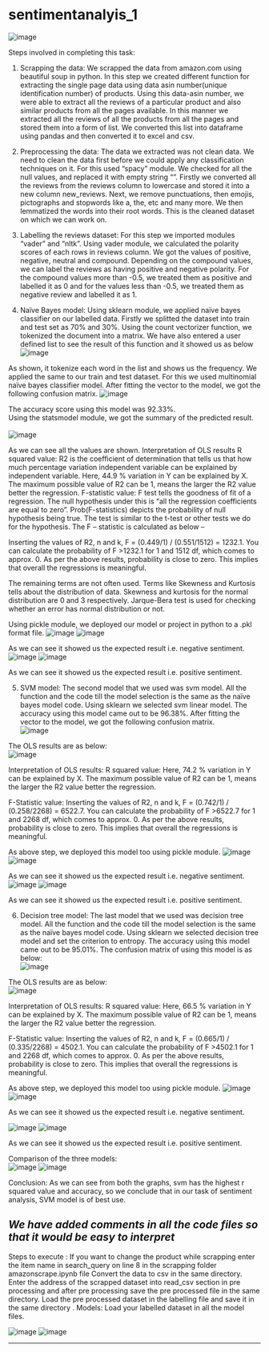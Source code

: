 # sentimentanalyis_1
		
 ![image](https://user-images.githubusercontent.com/80514865/189485510-8773d14d-2f14-4a48-917e-505bca6f1d8e.png)

Steps involved in completing this task:
1.	Scrapping the data: We scrapped the data from amazon.com using beautiful soup in python. In this step we created different function for extracting the single page data using data asin number(unique identification number) of products. Using this data-asin number, we were able to extract all the reviews of a particular product and also similar products from all the pages available. In this manner we extracted all the reviews of all the products from all the pages and stored them into a form of list. We converted this list into dataframe using pandas and then converted it to excel and csv.

2.	Preprocessing the data: The data we extracted was not clean data. We need to clean the data first before we could apply any classification techniques on it. For this used “spacy” module. We checked for all the null values, and replaced it with empty string “”. Firstly we converted all the reviews from the reviews column to lowercase and stored it into a new column new_reviews. Next, we remove punctuations, then emojis, pictographs and stopwords like a, the, etc and many more. We then lemmatized the words into their root words. This is the cleaned dataset on which we can work on.


3.	Labelling the reviews dataset: For this step we imported modules “vader” and “nltk”. Using vader module, we calculated the polarity scores of each rows in reviews column. We got the values of positive, negative, neutral and compound. Depending on the compound values, we can label the reviews as having positive and negative polarity. For the compound values more than -0.5, we treated them as positive and labelled it as 0 and for the values less than -0.5, we treated them as negative review and labelled it as 1.

4.	Naïve Bayes model: Using sklearn module, we applied naïve bayes classifier on our labelled data. Firstly we splitted the dataset into train and test set as 70% and 30%. Using the count vectorizer function, we tokenized the document into a matrix. We have also entered a user defined list to see the result of this function and it showed us as below 
 ![image](https://user-images.githubusercontent.com/80514865/189485521-af58922b-0cab-4611-b07d-8da3893724ed.png)


As shown, it tokenize each word in the list and shows us the frequency. We applied the same to our train and test dataset.
For this we used multinomial naïve bayes classifier model. After fitting the vector to the model, we got the following confusion matrix. 
 ![image](https://user-images.githubusercontent.com/80514865/189485530-7c8d34dc-fcf2-4f84-be2c-ecab57432942.png)

The accuracy score using this model was 92.33%. <br/>
Using the statsmodel module, we got the summary of the predicted result.<br/>  
![image](https://user-images.githubusercontent.com/80514865/189485544-5d8ce065-aae5-4726-9fc1-00c37263305d.png)

As we can see all the values are shown. 
Interpretation of OLS results
R squared value:
R2 is the coefficient of determination that tells us that how much percentage variation independent variable can be explained by independent variable. Here, 44.9 % variation in Y can be explained by X. The maximum possible value of R2 can be 1, means the larger the R2 value better the regression.
F-statistic value:
F test tells the goodness of fit of a regression. 
The null hypothesis under this is “all the regression coefficients are equal to zero”. Prob(F-statistics) depicts the probability of null hypothesis being true. 
The test is similar to the t-test or other tests we do for the hypothesis. The F – statistic is calculated as below –   
 
Inserting the values of R2, n and k, F = (0.449/1) / (0.551/1512) = 1232.1.
You can calculate the probability of F >1232.1 for 1 and 1512 df, which comes to approx. 0. As per the above results, probability is close to zero. This implies that overall the regressions is meaningful.

The remaining terms are not often used. Terms like Skewness and Kurtosis tells about the distribution of data. Skewness and kurtosis for the normal distribution are 0 and 3 respectively. Jarque-Bera test is used for checking whether an error has normal distribution or not.

Using pickle module, we deployed our model or project in python to a .pkl format file.
![image](https://user-images.githubusercontent.com/80514865/189485566-5dfe730e-cb08-438b-9541-a39a6bf33437.png)
![image](https://user-images.githubusercontent.com/80514865/189485571-e0660358-8dbd-4b0b-a08f-66e90e13b769.png)


 
 
As we can see it showed us the expected result i.e. negative sentiment. 
 ![image](https://user-images.githubusercontent.com/80514865/189485573-630388a2-b153-4808-863e-92454216e401.png)
![image](https://user-images.githubusercontent.com/80514865/189485580-ad4d30c5-9ce0-4d53-9c99-29c0144a3b31.png)

 
As we can see it showed us the expected result i.e. positive sentiment. 


5.	SVM model: The second model that we used was svm model. All the function and the code till the model selection is the same as the naïve bayes model code. Using sklearn we selected svm linear model. The accuracy using this model came out to be 96.38%. 
After fitting the vector to the model, we got the following confusion matrix. <br/>
 ![image](https://user-images.githubusercontent.com/80514865/189485591-9eb2d1b1-19f0-4fb0-bd1c-4a408710ca06.png)






The OLS results are as below: <br/>
 ![image](https://user-images.githubusercontent.com/80514865/189485620-17f865df-181a-4ef6-8ed8-d11aed4052a6.png)

Interpretation of OLS results:
R squared value: Here, 74.2 % variation in Y can be explained by X. The maximum possible value of R2 can be 1, means the larger the R2 value better the regression.

F-Statistic value: Inserting the values of R2, n and k, F = (0.742/1) / (0.258/2268) = 6522.7.
You can calculate the probability of F >6522.7 for 1 and 2268 df, which comes to approx. 0. As per the above results, probability is close to zero. This implies that overall the regressions is meaningful.

As above step, we deployed this model too using pickle module.
![image](https://user-images.githubusercontent.com/80514865/189485626-3d5161ec-2877-4d4f-aed5-ea5d8df46371.png)
![image](https://user-images.githubusercontent.com/80514865/189485632-bdcfa63e-db4d-41c2-8bef-1b685316012e.png)

 
 
As we can see it showed us the expected result i.e. negative sentiment. 
![image](https://user-images.githubusercontent.com/80514865/189485637-c3f37d0a-2b3c-4ebb-a6aa-ab567f54e647.png)
![image](https://user-images.githubusercontent.com/80514865/189485640-75254d52-a4e2-4cdf-8555-d0523414f56e.png)

 
 
As we can see it showed us the expected result i.e. positive sentiment. 

6.	Decision tree model: The last model that we used was decision tree model. All the function and the code till the model selection is the same as the naïve bayes model code. Using sklearn we selected decision tree model and set the criterion to entropy. The accuracy using this model came out to be 95.01%. 
The confusion matrix of using this model is as below:<br/>
 ![image](https://user-images.githubusercontent.com/80514865/189485645-ca63f582-bed5-4300-9d42-0b341a3da50a.png)

The OLS results are as below:<br/>
 ![image](https://user-images.githubusercontent.com/80514865/189485649-7429ae33-edca-434e-baa4-045ea6c033f1.png)

Interpretation of OLS results:
R squared value: Here, 66.5 % variation in Y can be explained by X. The maximum possible value of R2 can be 1, means the larger the R2 value better the regression.

F-Statistic value: Inserting the values of R2, n and k, F = (0.665/1) / (0.335/2268) = 4502.1.
You can calculate the probability of F >4502.1 for 1 and 2268 df, which comes to approx. 0. As per the above results, probability is close to zero. This implies that overall the regressions is meaningful.

As above step, we deployed this model too using pickle module.
![image](https://user-images.githubusercontent.com/80514865/189485653-65caeec3-ad3f-4b7f-be9a-0624f906b428.png)
![image](https://user-images.githubusercontent.com/80514865/189485662-08302a60-83bb-4380-8a33-da9ba6b96e1b.png)

 
As we can see it showed us the expected result i.e. negative sentiment. 

 ![image](https://user-images.githubusercontent.com/80514865/189485664-ebefb89a-2568-435f-9cd5-4d69e9a12582.png)
![image](https://user-images.githubusercontent.com/80514865/189485667-70c600c4-517a-41ad-bec4-abf4be51d1b5.png)


 
As we can see it showed us the expected result i.e. positive sentiment. 






Comparison of the three models:<br/>
 ![image](https://user-images.githubusercontent.com/80514865/189485672-b9611c2c-e1e2-47b6-8370-f5efb8af7609.png)
![image](https://user-images.githubusercontent.com/80514865/189485679-ef0a7c55-3ed8-4fdd-94f9-391353d66ebc.png)


 

Conclusion: As we can see from both the graphs, svm has the highest r squared value and accuracy, so we conclude that in our task of sentiment analysis, SVM model is of best use.

*We have added comments in all the code files so that it would be easy to interpret*
----------------------------------------------------------------------------------------------------------------------------------------------------------------------
Steps to execute :
If you want to change the product while scrapping enter the item name in search_query on line 8 in the scrapping folder amazonscrape.ipynb file
Convert the data to csv in the same directory.
Enter the address of the scrapped dataset into read_csv section in pre processing and after pre processing save the pre processed file in the same directory.
Load the pre processed dataset in the labelling file and save it in the same directory .
Models: Load your labelled dataset in all the model files. 

![image](https://user-images.githubusercontent.com/82643868/189821541-c960481c-3aea-47da-a046-725be274ea15.png)
![image](https://user-images.githubusercontent.com/82643868/189821755-42d55edc-f3d3-4fad-9b94-612dd692348d.png)

----------------------------------------------------------------------------------------------------------------------------------------------------------------------
